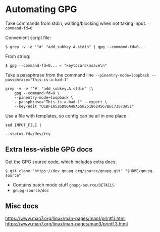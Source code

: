 # Automating GPG





Take commands from stdin, waiting/blocking when not taking input.
`--command-fd=0`

Convenient script file:
```
$ grep -v -e '^#' "add_subkey.A.stdin" | gpg --command-fd=0...
```

From string:
```
$ gpg --command-fd=0... < "keytocard\nsave\n"
```

Take a passphrase from the command line
`--pinentry-mode=loopback --passphrase="This-is-a-bad-1"`

```
grep -v -e '^#' "add_subkey.A.stdin" |\
    gpg --command-fd=0 \
    --pinentry-mode=loopback \
    --passphrase="This-is-a-bad-1" --expert \
    --key-edit "D1BF1A526D96A48A5582518624567BEC73673A51"
```

Use a file with templates, so config can be all in one place
```
sed INPUT_FILE | 
```


`--status-fd=/dev/tty`



## Extra less-visble GPG docs
Get the GPG source code, which includes extra docs:
```
$ git clone 'https://dev.gnupg.org/source/gnupg.git' "$HOME/gnupg-source"
```


* Contains batch mode stuff `gnupg-source/DETAILS`
* `gnupg-source/doc`

## Misc docs
https://www.man7.org/linux/man-pages/man1/printf.1.html
https://www.man7.org/linux/man-pages/man3/printf.3.html